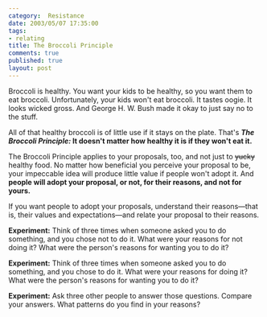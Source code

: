 ```yaml
--- 
category:  Resistance
date: 2003/05/07 17:35:00
tags: 
- relating
title: The Broccoli Principle
comments: true
published: true
layout: post
---
```


<p> Broccoli is healthy. You want your kids to be healthy, so you want them to eat broccoli. Unfortunately, your kids won't eat broccoli. It tastes oogie. It looks wicked gross. And George H. W. Bush made it okay to just say no to the stuff. </p>
<p> All of that healthy broccoli is of little use if it stays on the plate. That's <strong>
<em>The Broccoli Principle:</em> It doesn't matter how healthy it is if they won't eat it.</strong>
</p>
<p> The Broccoli Principle applies to your proposals, too, and not just to <del>yucky</del> healthy food. No matter how beneficial you perceive your proposal to be, your impeccable idea will produce little value if people won't adopt it. And <strong>people will adopt your proposal, or not, for their reasons, and not for yours.</strong>
</p>
<p> If you want people to adopt your proposals, understand their reasons—that is, their values and expectations—and relate your proposal to their reasons. </p>
<p>
<strong>Experiment:</strong> Think of three times when someone asked you to do something, and you chose not to do it. What were your reasons for not doing it? What were the person's reasons for wanting you to do it? </p>
<p>
<strong>Experiment:</strong> Think of three times when someone asked you to do something, and you chose to do it. What were your reasons for doing it? What were the person's reasons for wanting you to do it? </p>
<p>
<strong>Experiment:</strong> Ask three other people to answer those questions. Compare your answers. What patterns do you find in your reasons? </p>

